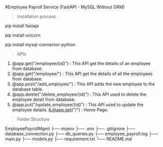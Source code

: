 #Employee Payroll Service (FastAPI - MySQL Without ORM)

>installation process

pip install fastapi

pip install uvicorn

pip install mysql-connector-python

>APIs

1. @app.get("/employee/{id}") : This API get the details of an employee from database.
2. @app.get("/employee/") : This API get the details of all the employees from database.
3. @app.post("/add_employee/") : This API adds the new employee to the database table.
4. @app.delete("/delete_employee/{id}") : This API used to delete the employee detail from database.
5. @app.put("/update_employee/{id}") : This API used to update the employee details.
6.@app.get("/") : Home Page.


>Folder Structure

EmployeePayrollMgmt
├── myenv
├── .env
├── .gitignore
├── database_connection.py
├── db_queries.py
├── employee_payroll.log
├── main.py
├── models.py
├── requirement.txt
└── README.md